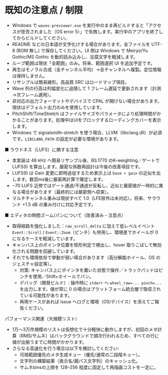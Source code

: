 # 既知の注意点 / 制限

- Windows で `waves-previewer.exe` を実行中のまま再ビルドすると「アクセスが拒否されました（OS error 5）」で失敗します。実行中のアプリを終了してからビルドしてください。
- README などの日本語が文字化けする場合があります。全ファイルを UTF-8 (BOM 無し) で保存してください。UI 側は Windows で Meiryo/Yu Gothic/MS Gothic を動的読み込みし、豆腐文字を軽減します。
- ループ範囲は現状「全範囲」のみ。将来、範囲選択 UI を追加予定です。
- 再生はモノラル合成（全チャンネル平均）→全チャンネルへ複製。定位情報は保持しません。
- リサンプルは簡易線形。高品質 SRC はロードマップ項目。
- Wave 列の行高は列幅変化に追随して 1 フレーム遅延で更新されます（計測→次フレーム適用）。
- 非対応の出力フォーマットやデバイスで CPAL が開けない場合があります。現状はデフォルト出力のみを使用しています。
- PitchShift/TimeStretch はファイルサイズやパラメータにより処理時間がかかることがあります。処理中はUIをブロックするローディングカバーを表示します。
- Windows で signalsmith-stretch を使う場合、LLVM（libclang.dll）が必須です。`LIBCLANG_PATH` の設定が必要な環境があります。

■ ラウドネス（LUFS）に関する注意
- 本実装は 48 kHz へ簡易リサンプル後、BS.1770 のK-weighting／ゲートで LUFS(I) を算出します。厳密な係数再設計は今後の改善項目です。
- LUFS(I) は Gain 変更に即時追従するため表示上は `base + gain` の近似を出します。数百ms後に厳密再計算で確定します。
- −70 LUFS 近傍ではゲート通過/不通過が反転し、近似と厳密値が一時的に異なる場合があります（最終的には厳密側へ収束）。
- マルチチャンネル重みは現状すべて 1.0（LFE除外は未対応）。将来、サラウンド +1.5 dB の重み付けに対応予定です。

■ エディタの時間ズーム/パンについて（改善済み・注意点）
- 取得経路を強化しました：`raw_scroll_delta` に加えて低レベルイベント `Event::Scroll` / `Event::Zoom`（ピンチ）も併用し、環境差でホイールが 0 になるケースを軽減しています。
- キャンバス上のポインタ位置を矩形判定で検出し、hover 取りこぼしで無効化される問題を回避しています。
- それでも環境依存で挙動が弱い場合があります（高分解能ホイール、OS のジェスチャ設定等）。
  - 対策: キャンバス上にポインタを置いた状態で操作／トラックパッドはピンチを使用／Shift+ホイールでパン。
  - デバッグ（開発ビルド）: 操作時に `stderr` へ `wheel_raw=... pinch=...` を出力します。値が常に 0 の場合はプラットフォーム統合層で吸収されている可能性があります。
  - 再現ケースがあれば issue へログと環境（OS/デバイス）を添えてご報告ください。

パフォーマンス関連（大規模リスト）
- 1万〜3万件規模のリストは仮想化で十分軽快に動作しますが、初回のメタ計算（RMS/サムネ）はバックグラウンドで順次行われるため、すべての行に値が出揃うまでに時間がかかります。
- さらなる高速化を行う場合は以下を検討してください:
  - 可視範囲優先のメタ生成キュー（優先/通常の二段階キュー）。
  - 文字列の構築結果（表示名/親パス文字列）のキャッシュ化。
  - サムネbinsの上限を 128–256 程度に固定して再描画コストを一定に。
